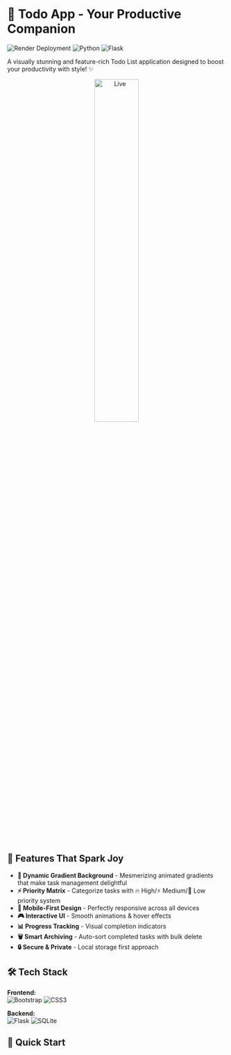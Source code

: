 # 🚀 Todo App - Your Productive Companion

![Render Deployment](https://img.shields.io/badge/Render-Deployed-%23FF6F61?style=for-the-badge&logo=render&logoColor=white)
![Python](https://img.shields.io/badge/Python-3.10%2B-%233776AB?style=for-the-badge&logo=python&logoColor=white)
![Flask](https://img.shields.io/badge/Flask-2.0%2B-%23000?style=for-the-badge&logo=flask&logoColor=white)

A visually stunning and feature-rich Todo List application designed to boost your productivity with style! ✨

<div align="center">
  <img src="https://user-images.githubusercontent.com/.../screenshot.png" width="45%" alt="Live">

</div>

## 🌟 Features That Spark Joy

- **🌈 Dynamic Gradient Background** - Mesmerizing animated gradients that make task management delightful
- **⚡ Priority Matrix** - Categorize tasks with 🔥 High/⚡ Medium/🌱 Low priority system
- **📱 Mobile-First Design** - Perfectly responsive across all devices
- **🎮 Interactive UI** - Smooth animations & hover effects
- **📊 Progress Tracking** - Visual completion indicators
- **🗑️ Smart Archiving** - Auto-sort completed tasks with bulk delete
- **🔒 Secure & Private** - Local storage first approach

## 🛠️ Tech Stack

**Frontend:**  
![Bootstrap](https://img.shields.io/badge/Bootstrap-5.3-%237952B3?style=flat-square&logo=bootstrap&logoColor=white)
![CSS3](https://img.shields.io/badge/CSS3-Animation-%231572B6?style=flat-square&logo=css3&logoColor=white)

**Backend:**  
![Flask](https://img.shields.io/badge/Flask-RESTful-%23000?style=flat-square&logo=flask&logoColor=white)
![SQLite](https://img.shields.io/badge/SQLite-Database-%23003B57?style=flat-square&logo=sqlite&logoColor=white)

## 🚀 Quick Start
